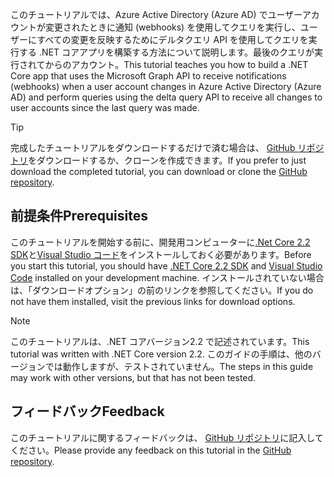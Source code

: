 <!-- markdownlint-disable MD002 MD041 -->

<span data-ttu-id="614a7-101">このチュートリアルでは、Azure Active Directory (Azure AD) でユーザーアカウントが変更されたときに通知 (webhooks) を使用してクエリを実行し、ユーザーにすべての変更を反映するためにデルタクエリ API を使用してクエリを実行する .NET コアアプリを構築する方法について説明します。最後のクエリが実行されてからのアカウント。</span><span class="sxs-lookup"><span data-stu-id="614a7-101">This tutorial teaches you how to build a .NET Core app that uses the Microsoft Graph API to receive notifications (webhooks) when a user account changes in Azure Active Directory (Azure AD) and perform queries using the delta query API to receive all changes to user accounts since the last query was made.</span></span>

> [!TIP]
> <span data-ttu-id="614a7-102">完成したチュートリアルをダウンロードするだけで済む場合は、 [GitHub リポジトリ](https://github.com/microsoftgraph/msgraph-training-changenotifications)をダウンロードするか、クローンを作成できます。</span><span class="sxs-lookup"><span data-stu-id="614a7-102">If you prefer to just download the completed tutorial, you can download or clone the [GitHub repository](https://github.com/microsoftgraph/msgraph-training-changenotifications).</span></span>

## <a name="prerequisites"></a><span data-ttu-id="614a7-103">前提条件</span><span class="sxs-lookup"><span data-stu-id="614a7-103">Prerequisites</span></span>

<span data-ttu-id="614a7-104">このチュートリアルを開始する前に、開発用コンピューターに[.Net Core 2.2 SDK](https://dotnet.microsoft.com/download)と[Visual Studio コード](https://code.visualstudio.com/)をインストールしておく必要があります。</span><span class="sxs-lookup"><span data-stu-id="614a7-104">Before you start this tutorial, you should have [.NET Core 2.2 SDK](https://dotnet.microsoft.com/download) and [Visual Studio Code](https://code.visualstudio.com/) installed on your development machine.</span></span> <span data-ttu-id="614a7-105">インストールされていない場合は、「ダウンロードオプション」の前のリンクを参照してください。</span><span class="sxs-lookup"><span data-stu-id="614a7-105">If you do not have them installed, visit the previous links for download options.</span></span>

> [!NOTE]
> <span data-ttu-id="614a7-106">このチュートリアルは、.NET コアバージョン2.2 で記述されています。</span><span class="sxs-lookup"><span data-stu-id="614a7-106">This tutorial was written with .NET Core version 2.2.</span></span> <span data-ttu-id="614a7-107">このガイドの手順は、他のバージョンでは動作しますが、テストされていません。</span><span class="sxs-lookup"><span data-stu-id="614a7-107">The steps in this guide may work with other versions, but that has not been tested.</span></span>

## <a name="feedback"></a><span data-ttu-id="614a7-108">フィードバック</span><span class="sxs-lookup"><span data-stu-id="614a7-108">Feedback</span></span>

<span data-ttu-id="614a7-109">このチュートリアルに関するフィードバックは、 [GitHub リポジトリ](https://github.com/microsoftgraph/msgraph-training-changenotifications)に記入してください。</span><span class="sxs-lookup"><span data-stu-id="614a7-109">Please provide any feedback on this tutorial in the [GitHub repository](https://github.com/microsoftgraph/msgraph-training-changenotifications).</span></span>